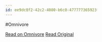 ```yaml
---
id: ee9dc0f2-42c2-4080-b6c0-477777365923
---
```


#Omnivore

[Read on Omnivore](https://omnivore.app/me/the-twelve-factor-app-18d619fc836)
[Read Original](https://12factor.net)

